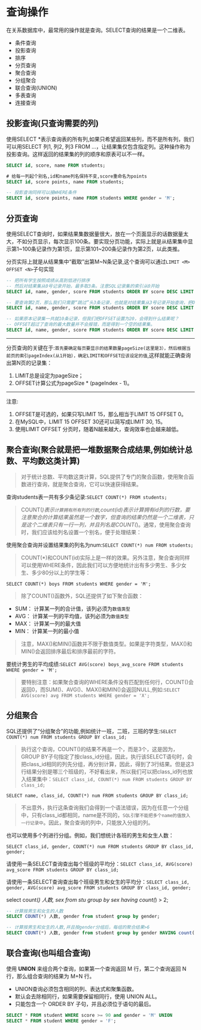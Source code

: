 # 查询操作

在关系数据库中，最常用的操作就是查询。SELECT查询的结果是一个二维表。

- 条件查询
- 投影查询
- 排序
- 分页查询
- 聚合查询
- 分组聚合
- 联合查询(UNION)
- 多表查询
- 连接查询

## 投影查询(只查询需要的列)

使用SELECT *表示查询表的所有列,如果只希望返回某些列，而不是所有列，我们可以用SELECT 列1, 列2, 列3 FROM ...，让结果集仅包含指定列。这种操作称为投影查询。这样返回的结果集的列的顺序和原表可以不一样。

```sql
SELECT id, score, name FROM students;

# 给每一列起个别名,id和name列名保持不变,score重命名为points
SELECT id, score points, name FROM students;

-- 投影查询同样可以接WHERE条件
SELECT id, score points, name FROM students WHERE gender = 'M';
```

## 分页查询

使用SELECT查询时，如果结果集数据量很大，放在一个页面显示的话数据量太大，不如分页显示，每次显示100条。要实现分页功能，实际上就是从结果集中显示第1~100条记录作为第1页，显示第101~200条记录作为第2页，以此类推。

分页实际上就是从结果集中“截取”出第M~N条记录,这个查询可以通过`LIMIT <M> OFFSET <N>`子句实现

```sql
-- 把所有学生按照成绩从高到低进行排序
-- 然后对结果集从0号记录开始，最多取3条。注意SQL记录集的索引从0开始
SELECT id, name, gender, score FROM students ORDER BY score DESC LIMIT 3 OFFSET 0;

-- 要查询第2页，那么我们只需要“跳过”头3条记录，也就是对结果集从3号记录开始查询，把OFFSET设定为3
SELECT id, name, gender, score FROM students ORDER BY score DESC LIMIT 3 OFFSET 3;

-- 如果原本记录集一共就10条记录，但我们把OFFSET设置为20，会得到什么结果呢？
-- OFFSET超过了查询的最大数量并不会报错，而是得到一个空的结果集。
SELECT id, name, gender, score FROM students ORDER BY score DESC LIMIT 3 OFFSET 20;
```

---

分页查询的关键在于:`首先要确定每页要显示的结果数量pageSize(这里是3），然后根据当前页的索引pageIndex(从1开始），确定LIMIT和OFFSET应该设定的值`,这样就能正确查询出第N页的记录集：

1. LIMIT总是设定为pageSize；
2. OFFSET计算公式为pageSize * (pageIndex - 1)。

---

注意:

1. OFFSET是可选的，如果只写LIMIT 15，那么相当于LIMIT 15 OFFSET 0。
2. 在MySQL中，LIMIT 15 OFFSET 30还可以简写成LIMIT 30, 15。
3. 使用LIMIT <M> OFFSET <N>分页时，随着N越来越大，查询效率也会越来越低。

## 聚合查询(聚合就是把一堆数据聚合成结果,例如统计总数、平均数这类计算)

>对于统计总数、平均数这类计算，SQL提供了专门的聚合函数，使用聚合函数进行查询，就是聚合查询，它可以快速获得结果。

查询students表一共有多少条记录:`SELECT COUNT(*) FROM students;`

>COUNT(*)表示`计算拥有所有列的行数`,count(id)表示计算拥有id列的行数，要注意聚合的计算结果虽然是一个数字，但查询的结果仍然是一个二维表，只是这个二维表只有一行一列，并且列名是COUNT(*)。通常，使用聚合查询时，我们应该给列名设置一个别名，便于处理结果：

使用聚合查询并设置结果集的列名为num:`SELECT COUNT(*) num FROM students;`

>COUNT(*)和COUNT(id)实际上是一样的效果。另外注意，聚合查询同样可以使用WHERE条件，因此我们可以方便地统计出有多少男生、多少女生、多少80分以上的学生等：

`SELECT COUNT(*) boys FROM students WHERE gender = 'M';`

>除了COUNT()函数外，SQL还提供了如下聚合函数：

- SUM：  计算某一列的合计值，该列必须为`数值类型`
- AVG：  计算某一列的平均值，该列必须为`数值类型`
- MAX：  计算某一列的最大值
- MIN：  计算某一列的最小值

>注意，MAX()和MIN()函数并不限于数值类型。如果是字符类型，MAX()和MIN()会返回排序最后和排序最前的字符。

要统计男生的平均成绩:`SELECT AVG(score) boys_avg_score FROM students WHERE gender = 'M';`

>要特别注意：如果聚合查询的WHERE条件没有匹配到任何行，COUNT()会返回0，而SUM()、AVG()、MAX()和MIN()会返回NULL,例如:`SELECT AVG(score) avg FROM students WHERE gender = 'X';`

## 分组聚合

SQL还提供了“分组聚合”的功能,例如统计一班，二班，三班的学生:`SELECT COUNT(*) num FROM students GROUP BY class_id;`

>执行这个查询，COUNT()的结果不再是一个，而是3个，这是因为，GROUP BY子句指定了按class_id分组，因此，执行该SELECT语句时，会把class_id相同的列先分组，再分别计算，因此，得到了3行结果。但是这3行结果分别是哪三个班级的，不好看出来，所以我们可以把class_id列也放入结果集中：`SELECT class_id, COUNT(*) num FROM students GROUP BY class_id;`

`SELECT name, class_id, COUNT(*) num FROM students GROUP BY class_id;`

>不出意外，执行这条查询我们会得到一个语法错误，因为在任意一个分组中，只有class_id都相同，name是不同的，`SQL引擎不能把多个name的值放入一行记录中`。因此，聚合查询的列中，只能放入分组的列。

也可以使用多个列进行分组。例如，我们想统计各班的男生和女生人数：

`SELECT class_id, gender, COUNT(*) num FROM students GROUP BY class_id, gender;`

请使用一条SELECT查询查出每个班级的平均分：`SELECT class_id, AVG(score) avg_score FROM students GROUP BY class_id;`

请使用一条SELECT查询查出每个班级男生和女生的平均分：`SELECT class_id, gender, AVG(score) avg_score FROM students GROUP BY class_id, gender;`

select count(*) 人数, sex from stu group by sex having  count(*) > 2;

```sql
-- 计算按男生和女生的人数
SELECT COUNT(*) 人数, gender from student group by gender;

-- 计算按男生和女生的人数,并且按gender分组后，每组的聚合结果>6
SELECT COUNT(*) 人数, gender from student group by gender HAVING count(*) > 6;
```

## 联合查询(也叫组合查询)

使用  **UNION**  来组合两个查询，如果第一个查询返回 M 行，第二个查询返回 N 行，那么组合查询的结果为 M+N 行。

- UNION查询必须包含相同的列、表达式和聚集函数。
- 默认会去除相同行，如果需要保留相同行，使用 UNION ALL。
- 只能包含一个 ORDER BY 子句，并且必须位于语句的最后。

```sql
SELECT * FROM student WHERE score >= 90 and gender = 'M' UNION 
SELECT * FROM student WHERE gender = 'F';
```
